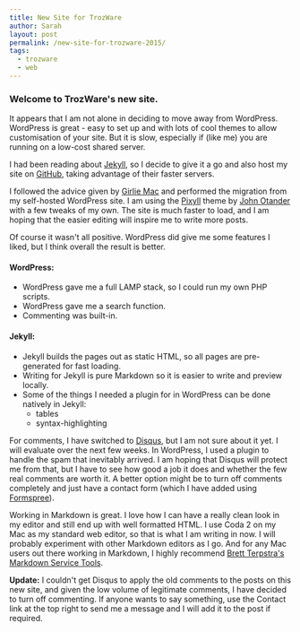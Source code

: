 ```yaml
---
title: New Site for TrozWare
author: Sarah
layout: post
permalink: /new-site-for-trozware-2015/
tags:
  - trozware
  - web
---
```

### Welcome to TrozWare's new site.

It appears that I am not alone in deciding to move away from WordPress. WordPress is great - easy to set up and with lots of cool themes to allow customisation of your site. But it is slow, especially if (like me) you are running on a low-cost shared server.

I had been reading about [Jekyll][5], so I decide to give it a go and also host my site on [GitHub][6], taking advantage of their faster servers.

I followed the advice given by [Girlie Mac][1] and performed the migration from my self-hosted WordPress site. I am using the [Pixyll][2] theme by [John Otander][3] with a few tweaks of my own.
The site is much faster to load, and I am hoping that the easier editing will inspire me to write more posts.

Of course it wasn't all positive. WordPress did give me some features I liked, but I think overall the result is better.

#### WordPress:

- WordPress gave me a full LAMP stack, so I could run my own PHP scripts.
- WordPress gave me a search function.
- Commenting was built-in.

#### Jekyll:

- Jekyll builds the pages out as static HTML, so all pages are pre-generated for fast loading.
- Writing for Jekyll is pure Markdown so it is easier to write and preview locally.
- Some of the things I needed a plugin for in WordPress can be done natively in Jekyll:
	- tables
	- syntax-highlighting
	
For comments, I have switched to [Disqus][8], but I am not sure about it yet. I will evaluate over the next few weeks. In WordPress, I used a plugin to handle the spam that inevitably arrived. I am hoping that Disqus will protect me from that, but I have to see how good a job it does and whether the few real comments are worth it.
A better option might be to turn off comments completely and just have a contact form (which I have added using [Formspree][4]).
	
Working in Markdown is great. I love how I can have a really clean look in my editor and still end up with well formatted HTML. I use Coda 2 on my Mac as my standard web editor, so that is what I am writing in now. I will probably experiment with other Markdown editors as I go. And for any Mac users out there working in Markdown, I highly recommend [Brett Terpstra's Markdown Service Tools][7].

**Update:** I couldn't get  Disqus to apply the old comments to the posts on this new site, and given the low volume of legitimate comments, I have decided to turn off commenting. If anyone wants to say something, use the Contact link at the top right to send me a message and I will add it to the post if required.


[1]: http://www.girliemac.com/blog/2013/12/27/wordpress-to-jekyll/
[2]: http://pixyll.com
[3]: http://johnotander.com
[4]: http://formspree.io
[5]: http://jekyllrb.com
[6]: https://pages.github.com
[7]: http://brettterpstra.com/projects/markdown-service-tools/
[8]: https://disqus.com